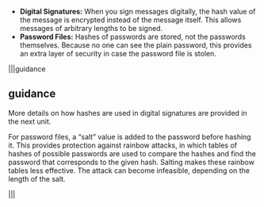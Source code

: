 - **Digital Signatures:** When you sign messages digitally, the hash value of the message is encrypted instead of the message itself. This allows messages of arbitrary lengths to be signed. 
- **Password Files:** Hashes of passwords are stored, not the passwords themselves. Because no one can see the plain password, this provides an extra layer of security in case the password file is stolen.

|||guidance
## guidance
More details on how hashes are used in digital signatures are provided in the next unit.

For password files,  a “salt” value is added to the password before hashing it. This provides protection against rainbow attacks, in which tables of hashes of possible passwords are used to compare the hashes and find the password that corresponds to the given hash. Salting makes these rainbow tables less effective. The attack can become infeasible, depending on the length of the salt. 


|||